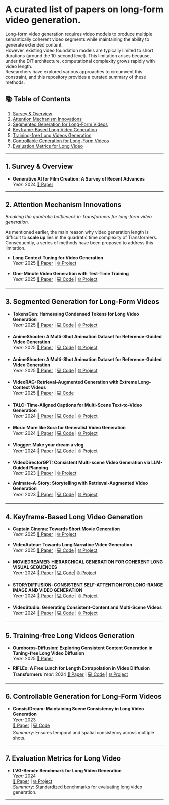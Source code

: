 # A curated list of papers on **long-form video generation**.

Long-form video generation requires video models to produce multiple semantically coherent video segments while maintaining the ability to generate extended content.   
However, existing video foundation models are typically limited to short durations (around the 10-second level). This limitation arises because, under the DiT architecture, computational complexity grows rapidly with video length.   
Researchers have explored various approaches to circumvent this constraint, and this repository provides a curated summary of these methods.

## 📚 Table of Contents
1. [Survey & Overview](#1-survey--overview)
2. [Attention Mechanism Innovations](#2-attention-mechanism-innovations)
3. [Segmented Generation for Long-Form Videos](#3-segmented-generation-for-long-form-videos)
4. [Keyframe-Based Long Video Generation](#4-keyframe-based-long-video-generation)
5. [Training-free Long Videos Generation](#5-training-free-Long-Videos-Generation)
6. [Controllable Generation for Long-Form Videos](#6-controllable-generation-for-long-form-videos)
7. [Evaluation Metrics for Long Video](#7-evaluation-metrics-for-long-video)

---

## 1. Survey & Overview
- **Generative AI for Film Creation: A Survey of Recent Advances**  
  *Year:* 2024  [📄 Paper](https://arxiv.org/abs/2504.08296) 

---

## 2. Attention Mechanism Innovations
*Breaking the quadratic bottleneck in Transformers for long-form video generation.*

As mentioned earlier, the main reason why video generation length is difficult to **scale up** lies in the quadratic time complexity of Transformers. Consequently, a series of methods have been proposed to address this limitation.

- **Long Context Tuning for Video Generation**  
  *Year:* 2025  [📄 Paper](https://arxiv.org/abs/2503.10589) | [🌐 Project](https://guoyww.github.io/projects/long-context-video/)

- **One-Minute Video Generation with Test-Time Training**  
  *Year:* 2025  [📄 Paper](https://arxiv.org/abs/2504.05298) | [💻 Code](https://github.com/test-time-training/ttt-video-dit)  | [🌐 Project](https://test-time-training.github.io/video-dit/)


---

## 3. Segmented Generation for Long-Form Videos

- **TokensGen: Harnessing Condensed Tokens for Long Video Generation**  
  *Year:* 2025  [📄 Paper](https://arxiv.org/abs/2507.15728) | [💻 Code](https://github.com/Vicky0522/TokensGen) | [🌐 Project](https://vicky0522.github.io/tokensgen-webpage/)

- **AnimeShooter: A Multi-Shot Animation Dataset for Reference-Guided Video Generation**  
  *Year:* 2025  [📄 Paper](https://arxiv.org/abs/2506.03126) | [💻 Code](https://github.com/qiulu66/Anime-Shooter?tab=readme-ov-file)  | [🌐 Project](https://qiulu66.github.io/animeshooter/)

- **AnimeShooter: A Multi-Shot Animation Dataset for Reference-Guided Video Generation**  
  *Year:* 2025  [📄 Paper](https://arxiv.org/abs/2506.03126) | [💻 Code](https://github.com/qiulu66/Anime-Shooter?tab=readme-ov-file)  | [🌐 Project](https://qiulu66.github.io/animeshooter/)

- **VideoRAG: Retrieval-Augmented Generation with Extreme Long-Context Videos**  
  *Year:* 2025  [📄 Paper](https://arxiv.org/abs/2502.01549) | [💻 Code](https://github.com/HKUDS/Vimo)
  
- **TALC: Time-Aligned Captions for Multi-Scene Text-to-Video Generation**  
  *Year:* 2024  [📄 Paper](https://arxiv.org/abs/2405.04682) | [💻 Code](https://github.com/Hritikbansal/talc)  | [🌐 Project](https://talc-mst2v.github.io/)

- **Mora: More like Sora for Generalist Video Generation**  
  *Year:* 2024  [📄 Paper](https://arxiv.org/abs/2403.13248) | [💻 Code](https://github.com/lichao-sun/Mora)  | [🌐 Project](https://llizhaoxu.github.io/moraframework/)
  
- **Vlogger: Make your dream a vlog**  
  *Year:* 2024  [📄 Paper](https://arxiv.org/abs/2401.09414) | [💻 Code](https://github.com/Vchitect/Vlogger)  | [🌐 Project](https://zhuangshaobin.github.io/Vlogger.github.io/)
  
- **VideoDirectorGPT: Consistent Multi-scene Video Generation via LLM-Guided Planning**  
  *Year:* 2023  [📄 Paper](https://arxiv.org/abs/2309.15091) | [🌐 Project](https://videodirectorgpt.github.io/)  

- **Animate-A-Story: Storytelling with Retrieval-Augmented Video Generation**  
  *Year:* 2023  [📄 Paper](https://arxiv.org/abs/2307.06940) | [💻 Code](https://github.com/AILab-CVC/Animate-A-Story)  | [🌐 Project](https://ailab-cvc.github.io/Animate-A-Story/)



---

## 4. Keyframe-Based Long Video Generation

- **Captain Cinema: Towards Short Movie Generation**  
  *Year:* 2025  [📄 Paper](https://arxiv.org/abs/2507.18634) | [🌐 Project](https://thecinema.ai/)

- **VideoAuteur: Towards Long Narrative Video Generation**  
  *Year:* 2025  [📄 Paper](https://arxiv.org/abs/2501.06173) | [💻 Code](https://github.com/lambert-x/VideoAuteur)  | [🌐 Project](https://videoauteur.github.io/)

- **MOVIEDREAMER: HIERARCHICAL GENERATION FOR COHERENT LONG VISUAL SEQUENCES**  
  *Year:* 2024  [📄 Paper](https://arxiv.org/abs/2407.16655) | [💻 Code](https://github.com/aim-uofa/MovieDreamer)| [🌐 Project](https://aim-uofa.github.io/MovieDreamer/)
   
- **STORYDIFFUSION: CONSISTENT SELF-ATTENTION FOR LONG-RANGE IMAGE AND VIDEO GENERATION**  
  *Year:* 2024  [📄 Paper](https://arxiv.org/abs/2405.01434) | [💻 Code](https://github.com/HVision-NKU/StoryDiffusion)  | [🌐 Project](https://storydiffusion.github.io/)

- **VideoStudio: Generating Consistent-Content and Multi-Scene Videos**  
  *Year:* 2024  [📄 Paper](https://arxiv.org/abs/2401.01256) | [💻 Code](https://github.com/FuchenUSTC/VideoStudio)  | [🌐 Project](https://vidstudio.github.io/)

---

## 5. Training-free Long Videos Generation

- **Ouroboros-Diffusion: Exploring Consistent Content Generation in Tuning-free Long Video Diffusion**  
  *Year:* 2025  [📄 Paper](https://arxiv.org/abs/2501.09019)

- **RIFLEx: A Free Lunch for Length Extrapolation in Video Diffusion Transformers**
  *Year:* 2024  [📄 Paper](https://arxiv.org/abs/2502.15894) | [💻 Code](https://github.com/thu-ml/RIFLEx)  | [🌐 Project](https://riflex-video.github.io/)

---

## 6. Controllable Generation for Long-Form Videos

- **ConsistDream: Maintaining Scene Consistency in Long Video Generation**  
  *Year:* 2023  
  [📄 Paper](link) | [💻 Code](link)  
  *Summary:* Ensures temporal and spatial consistency across multiple shots.

---

## 7. Evaluation Metrics for Long Video
- **LVG-Bench: Benchmark for Long Video Generation**  
  *Year:* 2024  
  [📄 Paper](link) | [🌐 Project](link)  
  *Summary:* Standardized benchmarks for evaluating long video generation.

---
